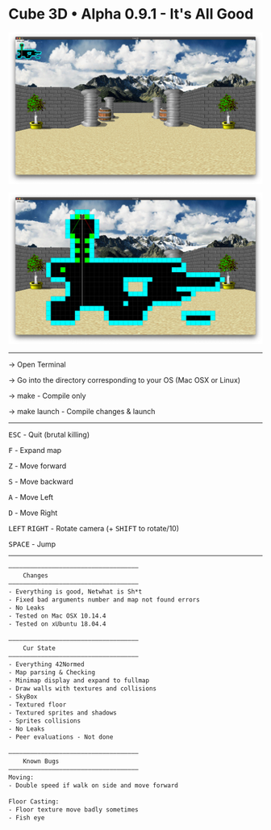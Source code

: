 # Cube 3D • Alpha 0.9.1 - It's All Good

![Cube3D Screenshot](/Screenshots/sprites.png)

![Cube3D Minimap expanded](/Screenshots/minimap.png)

<hr>

-> Open Terminal

-> Go into the directory corresponding to your OS (Mac OSX or Linux)

-> make - Compile only

-> make launch - Compile changes & launch

<hr>

<kbd>ESC</kbd> - Quit (brutal killing)

<kbd>F</kbd> - Expand map

<kbd>Z</kbd> - Move forward

<kbd>S</kbd> - Move backward

<kbd>A</kbd> - Move Left

<kbd>D</kbd> - Move Right

<kbd>LEFT</kbd> <kbd>RIGHT</kbd> - Rotate camera (+ <kbd>SHIFT</kbd> to rotate/10)

<kbd>SPACE</kbd> - Jump

<hr>

	————————————————————————————————————
		Changes
	———————————————————————————————————— 
	- Everything is good, Netwhat is Sh*t
	- Fixed bad arguments number and map not found errors
	- No Leaks
	- Tested on Mac OSX 10.14.4
	- Tested on xUbuntu 18.04.4

    ————————————————————————————————————
		Cur State
	————————————————————————————————————
	- Everything 42Normed
	- Map parsing & Checking
	- Minimap display and expand to fullmap
	- Draw walls with textures and collisions
	- SkyBox
	- Textured floor
	- Textured sprites and shadows
	- Sprites collisions
	- No Leaks
	- Peer evaluations - Not done
	
	————————————————————————————————————
    	Known Bugs
	————————————————————————————————————
	Moving:
	- Double speed if walk on side and move forward

	Floor Casting:
	- Floor texture move badly sometimes
	- Fish eye

	
